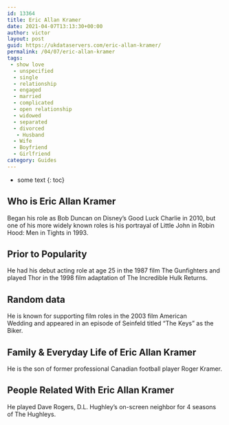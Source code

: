 ```yaml
---
id: 13364
title: Eric Allan Kramer
date: 2021-04-07T13:13:30+00:00
author: victor
layout: post
guid: https://ukdataservers.com/eric-allan-kramer/
permalink: /04/07/eric-allan-kramer
tags:
 - show love
  - unspecified
  - single
  - relationship
  - engaged
  - married
  - complicated
  - open relationship
  - widowed
  - separated
  - divorced
   - Husband
  - Wife
  - Boyfriend
  - Girlfriend
category: Guides
---
```


* some text
{: toc}


## Who is Eric Allan Kramer



Began his role as Bob Duncan on Disney&#8217;s Good Luck Charlie in 2010, but one of his more widely known roles is his portrayal of Little John in Robin Hood: Men in Tights in 1993. 

                
                
                
## Prior to Popularity



He had his debut acting role at age 25 in the 1987 film The Gunfighters and played Thor in the 1998 film adaptation of The Incredible Hulk Returns. 

                
                
                
## Random data



He is known for supporting film roles in the 2003 film American Wedding and appeared in an episode of Seinfeld titled &#8220;The Keys&#8221; as the Biker. 

                
                
                
## Family & Everyday Life of Eric Allan Kramer



He is the son of former professional Canadian football player Roger Kramer. 

                
                
                
## People Related With Eric Allan Kramer



He played Dave Rogers, D.L. Hughley&#8217;s on-screen neighbor for 4 seasons of The Hughleys. 

                
              
            
          
          
          
